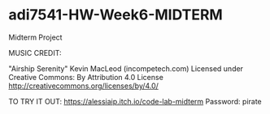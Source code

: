 # adi7541-HW-Week6-MIDTERM
 Midterm Project


MUSIC CREDIT:

"Airship Serenity" Kevin MacLeod (incompetech.com)
Licensed under Creative Commons: By Attribution 4.0 License
http://creativecommons.org/licenses/by/4.0/


TO TRY IT OUT:
https://alessiaip.itch.io/code-lab-midterm
Password: pirate
